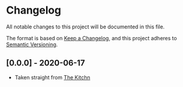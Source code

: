 # Changelog

All notable changes to this project will be documented in this file.

The format is based on [Keep a Changelog](https://keepachangelog.com/en/1.0.0/),
and this project adheres to [Semantic Versioning](https://semver.org/spec/v2.0.0.html).

## [0.0.0] - 2020-06-17

- Taken straight from [The Kitchn](https://www.thekitchn.com/how-to-make-sourdough-bread-224367)
